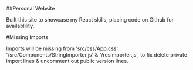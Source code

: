 ##Personal Website

Built this site to showcase my React skills, placing code on Github for availablility.

#Missing Imports

Imports will be missing from 'src/css/App.css', '/src/Components/StringImporter.js' & '/resImporter.js', to fix delete private import lines & uncomment out public version lines.

